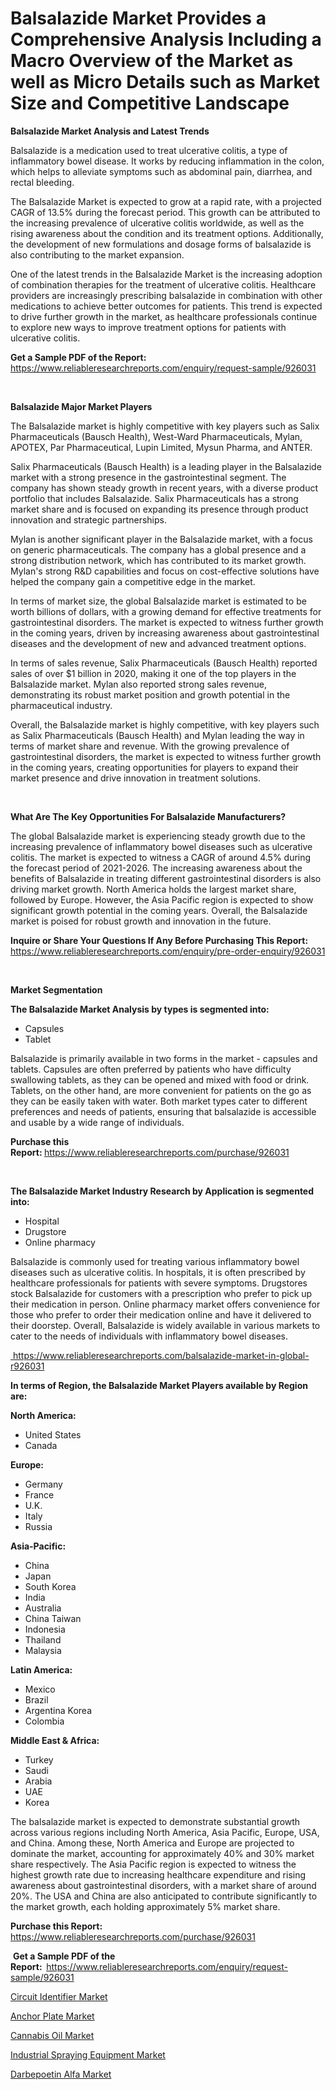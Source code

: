 <p><h1>Balsalazide Market Provides a Comprehensive Analysis Including a Macro Overview of the Market as well as Micro Details such as Market Size and Competitive Landscape</h1></p><p><strong>Balsalazide Market Analysis and Latest Trends</strong></p>
<p><p>Balsalazide is a medication used to treat ulcerative colitis, a type of inflammatory bowel disease. It works by reducing inflammation in the colon, which helps to alleviate symptoms such as abdominal pain, diarrhea, and rectal bleeding.</p><p>The Balsalazide Market is expected to grow at a rapid rate, with a projected CAGR of 13.5% during the forecast period. This growth can be attributed to the increasing prevalence of ulcerative colitis worldwide, as well as the rising awareness about the condition and its treatment options. Additionally, the development of new formulations and dosage forms of balsalazide is also contributing to the market expansion.</p><p>One of the latest trends in the Balsalazide Market is the increasing adoption of combination therapies for the treatment of ulcerative colitis. Healthcare providers are increasingly prescribing balsalazide in combination with other medications to achieve better outcomes for patients. This trend is expected to drive further growth in the market, as healthcare professionals continue to explore new ways to improve treatment options for patients with ulcerative colitis.</p></p>
<p><strong>Get a Sample PDF of the Report:&nbsp;</strong> <a href="https://www.reliableresearchreports.com/enquiry/request-sample/926031">https://www.reliableresearchreports.com/enquiry/request-sample/926031</a></p>
<p>&nbsp;</p>
<p><strong>Balsalazide Major Market Players</strong></p>
<p><p>The Balsalazide market is highly competitive with key players such as Salix Pharmaceuticals (Bausch Health), West-Ward Pharmaceuticals, Mylan, APOTEX, Par Pharmaceutical, Lupin Limited, Mysun Pharma, and ANTER. </p><p>Salix Pharmaceuticals (Bausch Health) is a leading player in the Balsalazide market with a strong presence in the gastrointestinal segment. The company has shown steady growth in recent years, with a diverse product portfolio that includes Balsalazide. Salix Pharmaceuticals has a strong market share and is focused on expanding its presence through product innovation and strategic partnerships.</p><p>Mylan is another significant player in the Balsalazide market, with a focus on generic pharmaceuticals. The company has a global presence and a strong distribution network, which has contributed to its market growth. Mylan's strong R&D capabilities and focus on cost-effective solutions have helped the company gain a competitive edge in the market.</p><p>In terms of market size, the global Balsalazide market is estimated to be worth billions of dollars, with a growing demand for effective treatments for gastrointestinal disorders. The market is expected to witness further growth in the coming years, driven by increasing awareness about gastrointestinal diseases and the development of new and advanced treatment options.</p><p>In terms of sales revenue, Salix Pharmaceuticals (Bausch Health) reported sales of over $1 billion in 2020, making it one of the top players in the Balsalazide market. Mylan also reported strong sales revenue, demonstrating its robust market position and growth potential in the pharmaceutical industry.</p><p>Overall, the Balsalazide market is highly competitive, with key players such as Salix Pharmaceuticals (Bausch Health) and Mylan leading the way in terms of market share and revenue. With the growing prevalence of gastrointestinal disorders, the market is expected to witness further growth in the coming years, creating opportunities for players to expand their market presence and drive innovation in treatment solutions.</p></p>
<p>&nbsp;</p>
<p><strong>What Are The Key Opportunities For Balsalazide Manufacturers?</strong></p>
<p><p>The global Balsalazide market is experiencing steady growth due to the increasing prevalence of inflammatory bowel diseases such as ulcerative colitis. The market is expected to witness a CAGR of around 4.5% during the forecast period of 2021-2026. The increasing awareness about the benefits of Balsalazide in treating different gastrointestinal disorders is also driving market growth. North America holds the largest market share, followed by Europe. However, the Asia Pacific region is expected to show significant growth potential in the coming years. Overall, the Balsalazide market is poised for robust growth and innovation in the future.</p></p>
<p><strong>Inquire or Share Your Questions If Any Before Purchasing This Report:</strong> <a href="https://www.reliableresearchreports.com/enquiry/pre-order-enquiry/926031">https://www.reliableresearchreports.com/enquiry/pre-order-enquiry/926031</a></p>
<p>&nbsp;</p>
<p><strong>Market Segmentation</strong></p>
<p><strong>The Balsalazide Market Analysis by types is segmented into:</strong></p>
<p><ul><li>Capsules</li><li>Tablet</li></ul></p>
<p><p>Balsalazide is primarily available in two forms in the market - capsules and tablets. Capsules are often preferred by patients who have difficulty swallowing tablets, as they can be opened and mixed with food or drink. Tablets, on the other hand, are more convenient for patients on the go as they can be easily taken with water. Both market types cater to different preferences and needs of patients, ensuring that balsalazide is accessible and usable by a wide range of individuals.</p></p>
<p><strong>Purchase this Report:&nbsp;</strong><a href="https://www.reliableresearchreports.com/purchase/926031">https://www.reliableresearchreports.com/purchase/926031</a></p>
<p>&nbsp;</p>
<p><strong>The Balsalazide Market Industry Research by Application is segmented into:</strong></p>
<p><ul><li>Hospital</li><li>Drugstore</li><li>Online pharmacy</li></ul></p>
<p><p>Balsalazide is commonly used for treating various inflammatory bowel diseases such as ulcerative colitis. In hospitals, it is often prescribed by healthcare professionals for patients with severe symptoms. Drugstores stock Balsalazide for customers with a prescription who prefer to pick up their medication in person. Online pharmacy market offers convenience for those who prefer to order their medication online and have it delivered to their doorstep. Overall, Balsalazide is widely available in various markets to cater to the needs of individuals with inflammatory bowel diseases.</p></p>
<p><a href="https://www.reliableresearchreports.com/balsalazide-market-in-global-r926031">&nbsp;https://www.reliableresearchreports.com/balsalazide-market-in-global-r926031</a></p>
<p><strong>In terms of Region, the Balsalazide Market Players available by Region are:</strong></p>
<p>
    <p> <strong> North America: </strong>
        <ul>
            <li>United States</li>
            <li>Canada</li>
        </ul>
        </p> 
    <p> <strong> Europe: </strong>
        <ul>
            <li>Germany</li>
            <li>France</li>
            <li>U.K.</li>
            <li>Italy</li>
            <li>Russia</li>
        </ul>
        </p> 
    <p> <strong> Asia-Pacific: </strong>
        <ul>
            <li>China</li>
            <li>Japan</li>
            <li>South Korea</li>
            <li>India</li>
            <li>Australia</li>
            <li>China Taiwan</li>
            <li>Indonesia</li>
            <li>Thailand</li>
            <li>Malaysia</li>
        </ul>
        </p> 
    <p> <strong> Latin America: </strong>
        <ul>
            <li>Mexico</li>
            <li>Brazil</li>
            <li>Argentina Korea</li>
            <li>Colombia</li>
        </ul>
        </p> 
    <p> <strong> Middle East & Africa: </strong>
        <ul>
            <li>Turkey</li>
            <li>Saudi</li>
            <li>Arabia</li>
            <li>UAE</li>
            <li>Korea</li>
        </ul>
    </p>
    </p>
<p><p>The balsalazide market is expected to demonstrate substantial growth across various regions including North America, Asia Pacific, Europe, USA, and China. Among these, North America and Europe are projected to dominate the market, accounting for approximately 40% and 30% market share respectively. The Asia Pacific region is expected to witness the highest growth rate due to increasing healthcare expenditure and rising awareness about gastrointestinal disorders, with a market share of around 20%. The USA and China are also anticipated to contribute significantly to the market growth, each holding approximately 5% market share.</p></p>
<p><strong>Purchase this Report: </strong><a href="https://www.reliableresearchreports.com/purchase/926031">https://www.reliableresearchreports.com/purchase/926031</a></p>
<p>&nbsp;<strong>Get a Sample PDF of the Report:&nbsp;&nbsp;</strong><a href="https://www.reliableresearchreports.com/enquiry/request-sample/926031">https://www.reliableresearchreports.com/enquiry/request-sample/926031</a></p>
<p><strong></strong></p>
<p><p><a href="https://medium.com/@andrgntg_96977/circuit-identifier-market-trends-and-analysis-opportunities-and-challenges-for-future-growth-7079b490234e">Circuit Identifier Market</a></p><p><a href="https://medium.com/@swilliamn8765/global-anchor-plate-market-trends-insights-into-growth-opportunities-and-challenges-forecasted-6b7ead060fcd">Anchor Plate Market</a></p><p><a href="https://github.com/alexcrou8/Market-Research-Report-List-1/blob/main/cannabis-oil-market.md">Cannabis Oil Market</a></p><p><a href="https://medium.com/@lynchkunal822024/an-in-depth-analysis-of-the-global-industrial-spraying-equipment-market-scope-and-its-rapid-growing-09659e4c758a">Industrial Spraying Equipment Market</a></p><p><a href="https://github.com/Krdamani25/Market-Research-Report-List-1/blob/main/darbepoetin-alfa-market.md">Darbepoetin Alfa Market</a></p></p>